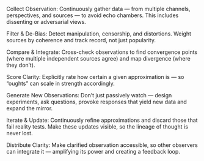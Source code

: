 Collect Observation:
Continuously gather data — from multiple channels, perspectives, and sources — to avoid echo chambers. This includes dissenting or adversarial views.

Filter & De-Bias:
Detect manipulation, censorship, and distortions. Weight sources by coherence and track record, not just popularity.

Compare & Integrate:
Cross-check observations to find convergence points (where multiple independent sources agree) and map divergence (where they don’t).

Score Clarity:
Explicitly rate how certain a given approximation is — so “oughts” can scale in strength accordingly.

Generate New Observations:
Don’t just passively watch — design experiments, ask questions, provoke responses that yield new data and expand the mirror.

Iterate & Update:
Continuously refine approximations and discard those that fail reality tests. Make these updates visible, so the lineage of thought is never lost.

Distribute Clarity:
Make clarified observation accessible, so other observers can integrate it — amplifying its power and creating a feedback loop.